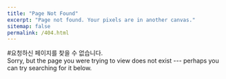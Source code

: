 ```yaml
---
title: "Page Not Found"
excerpt: "Page not found. Your pixels are in another canvas."
sitemap: false
permalink: /404.html
---
```


#요청하신 페이지를 찾을 수 없습니다.  
Sorry, but the page you were trying to view does not exist --- perhaps you can try searching for it below.

<script>
  var GOOG_FIXURL_LANG = 'en';
  var GOOG_FIXURL_SITE = '{{ site.url }}'
</script>
<script src="https://linkhelp.clients.google.com/tbproxy/lh/wm/fixurl.js">
</script>
